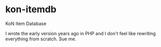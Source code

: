 kon-itemdb
==========

KoN Item Database

I wrote the early version years ago in PHP and I don't feel like rewriting everything from scratch.  Sue me.

